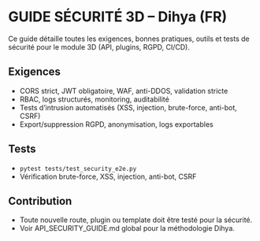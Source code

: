 # GUIDE SÉCURITÉ 3D – Dihya (FR)

Ce guide détaille toutes les exigences, bonnes pratiques, outils et tests de sécurité pour le module 3D (API, plugins, RGPD, CI/CD).

## Exigences
- CORS strict, JWT obligatoire, WAF, anti-DDOS, validation stricte
- RBAC, logs structurés, monitoring, auditabilité
- Tests d’intrusion automatisés (XSS, injection, brute-force, anti-bot, CSRF)
- Export/suppression RGPD, anonymisation, logs exportables

## Tests
- `pytest tests/test_security_e2e.py`
- Vérification brute-force, XSS, injection, anti-bot, CSRF

## Contribution
- Toute nouvelle route, plugin ou template doit être testé pour la sécurité.
- Voir API_SECURITY_GUIDE.md global pour la méthodologie Dihya.
